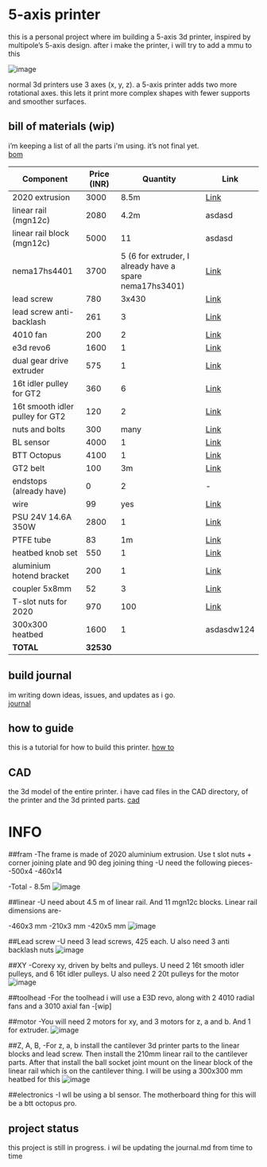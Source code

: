 # 5-axis printer

this is a personal project where im building a 5-axis 3d printer, inspired by multipole’s 5-axis design. after i make the printer, i will try to add a mmu to this

![image](https://github.com/user-attachments/assets/1437434e-2552-4c10-a3ee-b1c0cc9450fd)

normal 3d printers use 3 axes (x, y, z). a 5-axis printer adds two more rotational axes. this lets it print more complex shapes with fewer supports and smoother surfaces.  

## bill of materials (wip)

i’m keeping a list of all the parts i'm using. it’s not final yet.  
[bom](https://1drv.ms/x/c/a3f42e945c9caa44/EbQFKpQWxlxJoD3NqtjWvSIBQ96Bu_KVVyi092GPrF79ng?e=d1bzi9)

| Component                         | Price (INR) | Quantity                                               | Link |
|-----------------------------------|-------------|--------------------------------------------------------|------|
| 2020 extrusion                    | 3000        | 8.5m                                                  | [Link](https://novo3d.in/aluminium-profiles-2020/?srsltid=AfmBOoqdCIagKlnxuTtaedS3pP4a6XTQNW1oaKr_tbyDSgIuxD1gO6ok) |
| linear rail (mgn12c)             | 2080        | 4.2m                                                  | asdasd |
| linear rail block (mgn12c)       | 5000        | 11                                                    | asdasd |
| nema17hs4401                     | 3700        | 5 (6 for extruder, I already have a spare nema17hs3401) | [Link](https://www.amazon.in/dp/B0DGF3VZYT?ref=ppx_yo2ov_dt_b_fed_asin_title) |
| lead screw                       | 780         | 3x430                                                 | [Link](https://robodo.in/products/500mm-trapezoidal-lead-screw-8mm-thread-2mm-pitch-lead-screw-with-copper-nut?variant=6509949091883) |
| lead screw anti-backlash        | 261         | 3                                                     | [Link](https://www.flyrobo.in/t8-anti-backlash-spring-loaded-nut-for-8mm-threaded-rod-lead-screw-2*2mm) |
| 4010 fan                         | 200         | 2                                                     | [Link](https://robocraze.com/products/dc-12v-4cm-5010-double-ball-cooling-fan-durable-turbo-blower?variant=46397911433440) |
| e3d revo6                        | 1600        | 1                                                     | [Link](https://nl.aliexpress.com/item/1005009068669267.html) |
| dual gear drive extruder        | 575         | 1                                                     | [Link](https://www.amazon.in/dp/B08BNL96DX?ref=ppx_yo2ov_dt_b_fed_asin_title&th=1) |
| 16t idler pulley for GT2        | 360         | 6                                                     | [Link](https://www.flyrobo.in/16-tooth-3mm-bore-gt2-timing-idler-aluminum-pulley-for-6mm-belt) |
| 16t smooth idler pulley for GT2 | 120         | 2                                                     | [Link](https://robocraze.com/products/gt2-perlin-driven-aluminium-pulley-5mm-bore?currency=INR&variant=40193985020057) |
| nuts and bolts                  | 300         | many                                                  | [Link](https://onlyscrews.in/) |
| BL sensor                        | 4000        | 1                                                     | [Link](https://novo3d.in/bl-touch/) |
| BTT Octopus                      | 4100        | 1                                                     | [Link](https://biqu.equipment/products/bigtreetech-octopus-pro-v1-0-chip-f446?variant=40144816767074) |
| GT2 belt                         | 100         | 3m                                                    | [Link](https://robu.in/product/1m-gt2-width-6mm-black-open-timing-belt-for-3d-printer/) |
| endstops (already have)          | 0           | 2                                                     | - |
| wire                             | 99          | yes                                                   | [Link](https://www.amazon.in/dp/B0BVSM7N3L?ref=ppx_yo2ov_dt_b_fed_asin_title&th=1) |
| PSU 24V 14.6A 350W               | 2800        | 1                                                     | [Link](https://robu.in/product/lrs-350-24-mean-well-smps-24v-14-6a-350-4w-metal-power-supply/) |
| PTFE tube                        | 83          | 1m                                                    | [Link](https://robu.in/product/ptfe-2x4mm-teflon-tubing-for-3d-printers-1-75mm-filament-1m/) |
| heatbed knob set                 | 550         | 1                                                     | [Link](https://www.amazon.in/dp/B088KQJZGZ?ref=ppx_yo2ov_dt_b_fed_asin_title) |
| aluminium hotend bracket         | 200         | 1                                                     | [Link](https://novo3d.in/e3d-v6-fixed-block/?srsltid=AfmBOoqyDchvfV7eVUtRWugY3-ZiZzQdNxPYCzO2kWgDJ7uAW5NWGPU8KmU) |
| coupler 5x8mm                    | 52          | 3                                                     | [Link](https://robu.in/product/aluminium-flexible-coupling-coupler-helical-shaft-5mm-x-8mm/) |
| T-slot nuts for 2020            | 970         | 100                                                   | [Link](https://novo3d.in/sliding-t-nut/) |
| 300x300 heatbed                 | 1600        | 1                                                     | asdasdw124 |
| **TOTAL**                        | **32530**   |                                                        |      |


## build journal

im writing down ideas, issues, and updates as i go.  
[journal](https://github.com/Fastestkyo/5-axis-printer/blob/main/journal.md)

## how to guide

this is a tutorial for how to build this printer.
[how to](https://docs.google.com/presentation/d/14-imUmjOe8GsNLc_C2gs7DdIq2Uft8Xhfen-554Q0Uw/edit?usp=sharing)

## CAD
the 3d model of the entire printer.
i have cad files in the CAD directory, of the printer and the 3d printed parts.
[cad](https://a360.co/3HxWdIz)

# INFO


##fram
-The frame is made of 2020 aluminium extrusion. Use t slot nuts + corner joining plate and 90 deg joining thing
-U need the following pieces-
-500x4
-460x14

-Total - 8.5m
![image](https://github.com/user-attachments/assets/4a4da90a-c10d-4663-af95-89834bb4e05a)


##linear
-U need about 4.5 m of linear rail. And 11 mgn12c blocks. Linear rail dimensions are-

-460x3 mm
-210x3 mm
-420x5 mm
![image](https://github.com/user-attachments/assets/2d791bde-b680-41e3-877e-02363f1ae772)

##Lead screw
-U need 3 lead screws, 425 each. U also need 3 anti backlash nuts
![image](https://github.com/user-attachments/assets/f01d6b72-4db1-42da-92e9-43d7e8ebcce3)


##XY
-Corexy xy, driven by belts and pulleys. U need 2 16t smooth idler pulleys, and 6 16t idler pulleys. U also need 2 20t pulleys for the motor
![image](https://github.com/user-attachments/assets/02eb3e9f-4abf-4f00-b3e5-d8d5b8b2e6e0)


##toolhead
-For the toolhead i will use a E3D revo, along with 2 4010 radial fans and a 3010 axial fan
-[wip]

##motor
-You will need 2 motors for xy, and 3 motors for z, a and b. And 1 for extruder.
![image](https://github.com/user-attachments/assets/1e955346-60a9-4c76-bda9-02796d99d67c)


##Z, A, B,
-For z, a, b install the cantilever 3d printer parts to the linear blocks and lead screw. Then install the 210mm linear rail to the cantilever parts. After that install the ball socket joint mount on the linear block of the linear rail which is on the cantilever thing. I will be using a 300x300 mm heatbed for this
![image](https://github.com/user-attachments/assets/16531fa3-6ca7-4d30-8bc7-4632af7b0425)


##electronics
-I wll be using a bl sensor. The motherboard thing for this will be a btt octopus pro.


## project status

this project is still in progress. i wil be updating the journal.md from time to time


